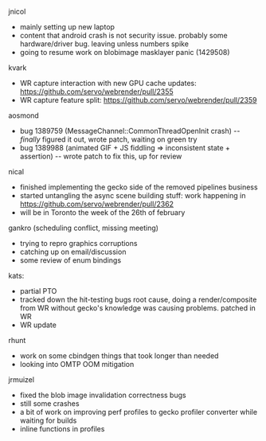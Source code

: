 jnicol
* mainly setting up new laptop
* content that android crash is not security issue. probably some hardware/driver bug. leaving unless numbers spike
* going to resume work on blobimage masklayer panic (1429508)

kvark
* WR capture interaction with new GPU cache updates: https://github.com/servo/webrender/pull/2355
* WR capture feature split: https://github.com/servo/webrender/pull/2359

aosmond
* bug 1389759 (MessageChannel::CommonThreadOpenInit crash) -- *finally* figured it out, wrote patch, waiting on green try
* bug 1389988 (animated GIF + JS fiddling => inconsistent state + assertion) -- wrote patch to fix this, up for review

nical
* finished implementing the gecko side of the removed pipelines business
* started untangling the async scene building stuff: work happening in https://github.com/servo/webrender/pull/2362
* will be in Toronto the week of the 26th of february

gankro (scheduling conflict, missing meeting)
* trying to repro graphics corruptions
* catching up on email/discussion
* some review of enum bindings

kats:
* partial PTO
* tracked down the hit-testing bugs root cause, doing a render/composite from WR without gecko's knowledge was causing problems. patched in WR
* WR update

rhunt
* work on some cbindgen things that took longer than needed
* looking into OMTP OOM mitigation

jrmuizel
* fixed the blob image invalidation correctness bugs
* still some crashes
* a bit of work on improving perf profiles to gecko profiler converter while waiting for builds
* inline functions in profiles
